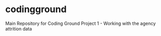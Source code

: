 # codingground
Main Repository for Coding Ground
Project 1 - Working with the agency attrition data
